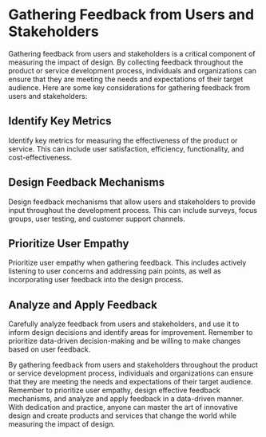 Gathering Feedback from Users and Stakeholders
==============================================================================

Gathering feedback from users and stakeholders is a critical component of measuring the impact of design. By collecting feedback throughout the product or service development process, individuals and organizations can ensure that they are meeting the needs and expectations of their target audience. Here are some key considerations for gathering feedback from users and stakeholders:

Identify Key Metrics
--------------------

Identify key metrics for measuring the effectiveness of the product or service. This can include user satisfaction, efficiency, functionality, and cost-effectiveness.

Design Feedback Mechanisms
--------------------------

Design feedback mechanisms that allow users and stakeholders to provide input throughout the development process. This can include surveys, focus groups, user testing, and customer support channels.

Prioritize User Empathy
-----------------------

Prioritize user empathy when gathering feedback. This includes actively listening to user concerns and addressing pain points, as well as incorporating user feedback into the design process.

Analyze and Apply Feedback
--------------------------

Carefully analyze feedback from users and stakeholders, and use it to inform design decisions and identify areas for improvement. Remember to prioritize data-driven decision-making and be willing to make changes based on user feedback.

By gathering feedback from users and stakeholders throughout the product or service development process, individuals and organizations can ensure that they are meeting the needs and expectations of their target audience. Remember to prioritize user empathy, design effective feedback mechanisms, and analyze and apply feedback in a data-driven manner. With dedication and practice, anyone can master the art of innovative design and create products and services that change the world while measuring the impact of design.
